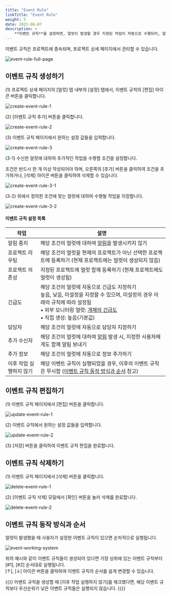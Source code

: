 ```yaml
---
title: "Event Rule"
linkTitle: "Event Rule"
weight: 5
date: 2022-06-07
description: >
    **이벤트 규칙**을 설정하면, 얼럿이 발생할 경우 지정된 작업이 자동으로 수행되어, 얼럿을 수작업으로 관리해야 하는 번거로움을 줄일 수 있습니다.
---
```



이벤트 규칙은 프로젝트에 종속되며, 프로젝트 상세 페이지에서 관리할 수 있습니다.

![event-rule-full-page](/jp/docs/guides/alert-manager/event-rule-img/event-rule-full-page.png)

## 이벤트 규칙 생성하기

(1) 프로젝트 상세 페이지의 [얼럿] 탭 내부의 [설정] 탭에서, 이벤트 규칙의 [편집] 아이콘 버튼을 클릭합니다.

![create-event-rule-1](/jp/docs/guides/alert-manager/event-rule-img/create-event-rule-1.png)

(2) [이벤트 규칙 추가] 버튼을 클릭합니다.

![create-event-rule-2](/jp/docs/guides/alert-manager/event-rule-img/create-event-rule-2.png)

(3) 이벤트 규칙 페이지에서 원하는 설정 값들을 입력합니다.

![create-event-rule-3](/jp/docs/guides/alert-manager/event-rule-img/create-event-rule-3.png)

(3-1) 수신한 얼럿에 대하여 추가적인 작업을 수행할 조건을 설정합니다.

조건은 반드시 한 개 이상 작성되어야 하며, 오른쪽의 [추가] 버튼을 클릭하여 조건을 추가하거나, [삭제] 아이콘 버튼을 클릭하여 삭제할 수 있습니다.

![create-event-rule-3-1](/jp/docs/guides/alert-manager/event-rule-img/create-event-rule-3-1.png)


(3-2) 위에서 정의한 조건에 맞는 얼럿에 대하여 수행될 작업을 지정합니다.

![create-event-rule-3-2](/jp/docs/guides/alert-manager/event-rule-img/create-event-rule-3-2.png)


#### 이벤트 규칙 설정 목록

| 작업            | 설명                                                                                                                                                                     |
|---------------|------------------------------------------------------------------------------------------------------------------------------------------------------------------------|
| 알림 중지         | 해당 조건의 얼럿에 대하여 [알림](/jp/docs/guides/alert-manager/notification/)을 발생시키지 않기                                                                                             |
| 프로젝트 라우팅      | 해당 조건의 얼럿을 현재의 프로젝트가 아닌 선택한 프로젝트에 등록하기 (현재 프로젝트에는 얼럿이 생성되지 않음)                                                                                                         |
| 프로젝트 의존성      | 지정된 프로젝트에 얼럿 함께 등록하기 (현재 프로젝트에도 얼럿이 생성됨)                                                                                                                               |
| 긴급도           | 해당 조건의 얼럿에 자동으로 긴급도 지정하기<br/>높음, 낮음, 미설정을 지정할 수 있으며, 미설정의 경우 아래의 규칙에 따라 설정됨<br/>• 외부 모니터링 얼럿: [개체의 긴급도](/jp/docs/guides/alert-manager/alert/#긴급도)<br/>• 직접 생성: 높음(기본값) |
| 담당자           | 해당 조건의 얼럿에 자동으로 담당자 지정하기                                                                                                                                               |
| 추가 수신자        | 해당 조건의 얼럿에 대하여 [알림](/jp/docs/guides/alert-manager/notification/) 발생 시, 지정한 사용자에게도 함께 알림 보내기                                                                            |
| 추가 정보         | 해당 조건의 얼럿에 자동으로 정보 추가하기                                                                                                                                                |
| 이후 작업 실행하지 않기 | 해당 이벤트 규칙이 실행되었을 경우, 이후의 이벤트 규칙은 무시함 ([이벤트 규칙 동작 방식과 순서](/jp/docs/guides/alert-manager/event-rule/#이벤트-규칙-동작-방식과-순서) 참고)                                               |


## 이벤트 규칙 편집하기

(1) 이벤트 규칙 페이지에서 [편집] 버튼을 클릭합니다.

![update-event-rule-1](/jp/docs/guides/alert-manager/event-rule-img/update-event-rule-1.png)

(2) 이벤트 규칙에서 원하는 설정 값들을 입력합니다.

![update-event-rule-2](/jp/docs/guides/alert-manager/event-rule-img/update-event-rule-2.png)

(3) [저장] 버튼을 클릭하여 이벤트 규칙 편집을 완료합니다.






## 이벤트 규칙 삭제하기

(1) 이벤트 규칙 페이지에서 [삭제] 버튼을 클릭합니다.

![delete-event-rule-1](/jp/docs/guides/alert-manager/event-rule-img/delete-event-rule-1.png)

(2) [이벤트 규칙 삭제] 모달에서 [확인] 버튼을 눌러 삭제를 완료합니다.

![delete-event-rule-2](/jp/docs/guides/alert-manager/event-rule-img/delete-event-rule-2.png)





## 이벤트 규칙 동작 방식과 순서

얼럿이 발생했을 때 사용자가 설정한 이벤트 규칙이 있으면 순차적으로 실행됩니다.

![event-working-system](/jp/docs/guides/alert-manager/event-rule-img/event-working-system.png)

위의 예시와 같이 이벤트 규칙들이 생성되어 있다면 가장 상위에 있는 이벤트 규칙부터 [#1], [#2] 순서대로  실행됩니다.
<br>
[↑], [↓] 아이콘 버튼을 클릭하여 이벤트 규칙의 순서를 쉽게 변경할 수 있습니다.

{{<alert>}}
이벤트 규칙을 생성할 때 [이후 작업 실행하지 않기]를 체크했다면, 해당 이벤트 규칙보다 우선순위가 낮은 이벤트 규칙들은 실행되지 않습니다.
{{</alert>}}
